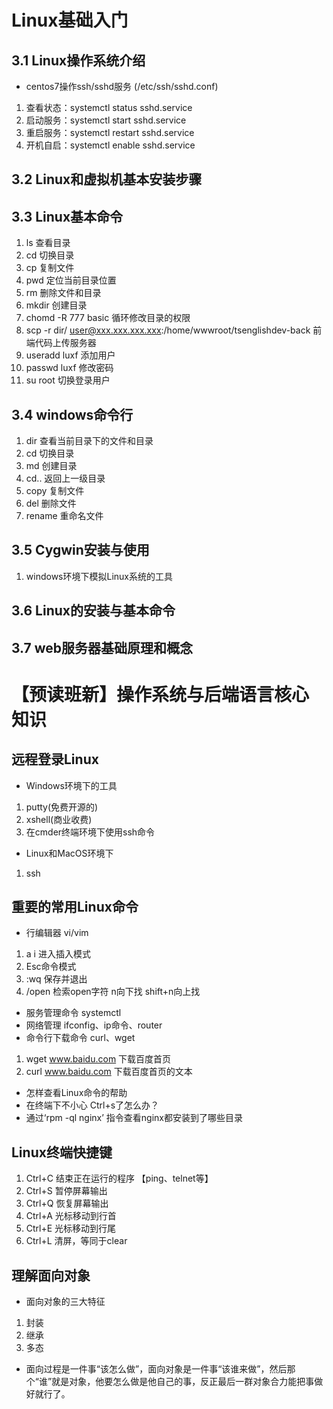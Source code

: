 # Linux基础入门

## 3.1 Linux操作系统介绍

* centos7操作ssh/sshd服务 (/etc/ssh/sshd.conf)

1. 查看状态：systemctl status sshd.service
2. 启动服务：systemctl start sshd.service
3. 重启服务：systemctl restart sshd.service
4. 开机自启：systemctl enable sshd.service

## 3.2 Linux和虚拟机基本安装步骤

## 3.3 Linux基本命令
  1. ls 查看目录
  2. cd 切换目录
  3. cp 复制文件
  4. pwd 定位当前目录位置
  5. rm 删除文件和目录
  6. mkdir 创建目录
  7. chomd -R 777 basic 循环修改目录的权限
  8. scp -r dir/ user@xxx.xxx.xxx.xxx:/home/wwwroot/tsenglishdev-back 前端代码上传服务器
  9. useradd luxf 添加用户
  10. passwd luxf 修改密码
  11. su root 切换登录用户

## 3.4 windows命令行
1. dir 查看当前目录下的文件和目录
2. cd 切换目录
3. md 创建目录
4. cd.. 返回上一级目录
5. copy 复制文件
6. del 删除文件
7. rename 重命名文件

## 3.5 Cygwin安装与使用
1. windows环境下模拟Linux系统的工具

## 3.6 Linux的安装与基本命令

## 3.7 web服务器基础原理和概念

# 【预读班**新**】操作系统与后端语言核心知识

## 远程登录Linux

* Windows环境下的工具

1. putty(免费开源的)
2. xshell(商业收费)
3. 在cmder终端环境下使用ssh命令

* Linux和MacOS环境下

1. ssh

## 重要的常用Linux命令

* 行编辑器 vi/vim

1. a i 进入插入模式
2. Esc命令模式
3. :wq 保存并退出
4. /open 检索open字符 n向下找 shift+n向上找

* 服务管理命令 systemctl
* 网络管理 ifconfig、ip命令、router
* 命令行下载命令 curl、wget
1. wget www.baidu.com 下载百度首页
2. curl www.baidu.com 下载百度首页的文本
* 怎样查看Linux命令的帮助
* 在终端下不小心 Ctrl+s了怎么办？
* 通过‘rpm -ql nginx’ 指令查看nginx都安装到了哪些目录

## Linux终端快捷键

1. Ctrl+C 结束正在运行的程序 【ping、telnet等】
2. Ctrl+S 暂停屏幕输出
3. Ctrl+Q 恢复屏幕输出
4. Ctrl+A 光标移动到行首
5. Ctrl+E 光标移动到行尾
6. Ctrl+L 清屏，等同于clear

## 理解面向对象

* 面向对象的三大特征 
1. 封装
2. 继承
3. 多态
* 面向过程是一件事“该怎么做”，面向对象是一件事“该谁来做”，然后那个“谁”就是对象，他要怎么做是他自己的事，反正最后一群对象合力能把事做好就行了。

